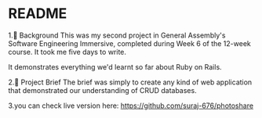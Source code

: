 # README

1.📖 Background
This was my second project in General Assembly's Software Engineering Immersive, completed during Week 6 of the 12-week course. It took me five days to write.

It demonstrates everything we'd learnt so far about Ruby on Rails.

2.🎯 Project Brief
The brief was simply to create any kind of web application that demonstrated our understanding of CRUD databases.

3.you can check live version here: https://github.com/suraj-676/photoshare
